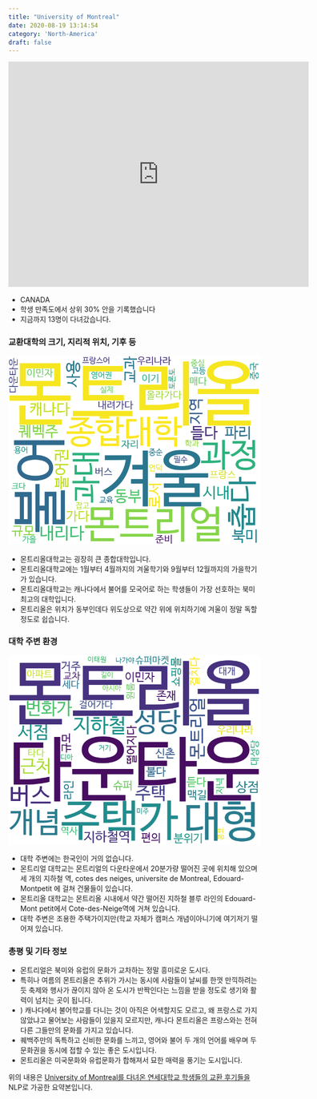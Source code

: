 ```yaml
---
title: "University of Montreal"
date: 2020-08-19 13:14:54
category: 'North-America'
draft: false
---
```


<iframe
width="600"
height="450"
frameborder="0" style="border:0"
src="https://www.google.com/maps/embed/v1/place?key=AIzaSyC9e1AME-pVmWC4hBpFdu5S4dKzyepa3HQ&q=University+of+Montreal&center=45.5056156,-73.6137592&zoom=14" allowfullscreen>
</iframe>

* CANADA
* 학생 만족도에서 상위 30% 안을 기록했습니다
* 지금까지 13명이 다녀갔습니다. 

### 교환대학의 크기, 지리적 위치, 기후 등

![gen_info-WordCloud](../univ_wordclouds_okt/gen_info/CA000014_gen_info_okt.png)

* 몬트리올대학교는 굉장히 큰 종합대학입니다.
* 몬트리올대학교에는 1월부터 4월까지의 겨울학기와 9월부터 12월까지의 가을학기가 있습니다.
* 몬트리올대학교는 캐나다에서 불어를 모국어로 하는 학생들이 가장 선호하는 북미최고의 대학입니다.
* 몬트리올은 위치가 동부인데다 위도상으로 약간 위에 위치하기에 겨울이 정말 독할 정도로 쉽습니다.


### 대학 주변 환경

![env_info-WordCloud](../univ_wordclouds_okt/env_info/CA000014_env_info_okt.png)

* 대학 주변에는 한국인이 거의 없습니다.
* 몬트리얼 대학교는 몬트리얼의 다운타운에서 20분가량 떨어진 곳에 위치해 있으며 세 개의 지하철 역, cotes des neiges, universite de Montreal, Edouard-Montpetit 에 걸쳐 건물들이 있습니다.
* 몬트리올 대학교는 몬트리올 시내에서 약간 떨어진 지하철 블루 라인의 Edouard-Mont petit에서 Cote-des-Neige역에 거쳐 있습니다.
* 대학 주변은 조용한 주택가이지만(학교 자체가 캠퍼스 개념이아니기에 여기저기 떨어져 있습니다.


### 총평 및 기타 정보 
* 몬트리얼은 북미와 유럽의 문화가 교차하는 정말 흥미로운 도시다.
* 특히나 여름의 몬트리올은 추위가 가시는 동시에 사람들이 날씨를 한껏 만끽하려는 듯 축제와 행사가 끊이지 않아 온 도시가 반짝인다는 느낌을 받을 정도로 생기와 활력이 넘치는 곳이 됩니다.
* ) 캐나다에서 불어학교를 다니는 것이 아직은 어색할지도 모르고, 왜 프랑스로 가지 않았냐고 물어보는 사람들이 있을지 모르지만, 캐나다 몬트리올은 프랑스와는 전혀 다른 그들만의 문화를 가지고 있습니다.
* 퀘백주만의 독특하고 신비한 문화를 느끼고, 영어와 불어 두 개의 언어를 배우며 두 문화권을 동시에 접할 수 있는 좋은 도시입니다.
* 몬트리올은 미국문화와 유럽문화가 합해져서 묘한 매력을 풍기는 도시입니다.


위의 내용은 [University of Montreal를 다녀온 연세대학교 학생들의 교환 후기들을](http://oia.yonsei.ac.kr/partner/expReport.asp?ucode=CA000014&bgbn=A) NLP로 가공한 요약본입니다. 
